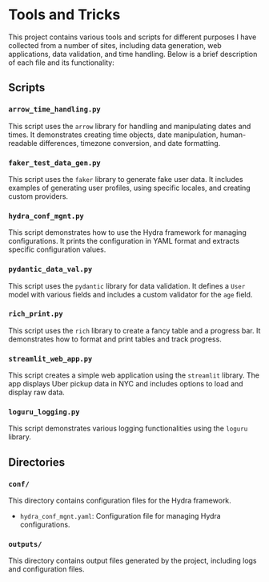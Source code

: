# Tools and Tricks

This project contains various tools and scripts for different purposes I have collected from a number of sites, including data generation, web applications, data validation, and time handling. Below is a brief description of each file and its functionality:

## Scripts

### `arrow_time_handling.py`
This script uses the `arrow` library for handling and manipulating dates and times. It demonstrates creating time objects, date manipulation, human-readable differences, timezone conversion, and date formatting.

### `faker_test_data_gen.py`
This script uses the `faker` library to generate fake user data. It includes examples of generating user profiles, using specific locales, and creating custom providers.

### `hydra_conf_mgnt.py`
This script demonstrates how to use the Hydra framework for managing configurations. It prints the configuration in YAML format and extracts specific configuration values.

### `pydantic_data_val.py`
This script uses the `pydantic` library for data validation. It defines a `User` model with various fields and includes a custom validator for the `age` field.

### `rich_print.py`
This script uses the `rich` library to create a fancy table and a progress bar. It demonstrates how to format and print tables and track progress.

### `streamlit_web_app.py`
This script creates a simple web application using the `streamlit` library. The app displays Uber pickup data in NYC and includes options to load and display raw data.

### `loguru_logging.py`
This script demonstrates various logging functionalities using the `loguru` library. 

## Directories
### `conf/`
This directory contains configuration files for the Hydra framework.
- `hydra_conf_mgnt.yaml`: Configuration file for managing Hydra configurations.

### `outputs/`
This directory contains output files generated by the project, including logs and configuration files.
